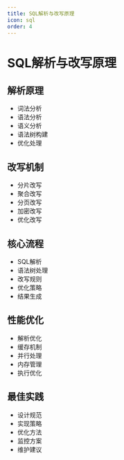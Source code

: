 ```yaml
---
title: SQL解析与改写原理
icon: sql
order: 4
---
```


# SQL解析与改写原理

## 解析原理
- 词法分析
- 语法分析
- 语义分析
- 语法树构建
- 优化处理

## 改写机制
- 分片改写
- 聚合改写
- 分页改写
- 加密改写
- 优化改写

## 核心流程
- SQL解析
- 语法树处理
- 改写规则
- 优化策略
- 结果生成

## 性能优化
- 解析优化
- 缓存机制
- 并行处理
- 内存管理
- 执行优化

## 最佳实践
- 设计规范
- 实现策略
- 优化方法
- 监控方案
- 维护建议
